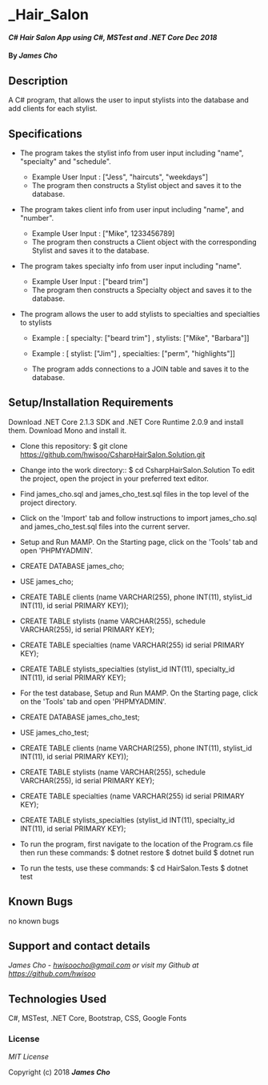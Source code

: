 # _Hair_Salon

#### _C# Hair Salon App using C#, MSTest and .NET Core Dec 2018_

#### By _**James Cho**_

## Description

A C# program, that allows the user to input stylists into the database and add clients for each stylist.

## Specifications
  * The program takes the stylist info from user input including "name", "specialty" and "schedule".
    - Example User Input : ["Jess", "haircuts", "weekdays"]
    - The program then constructs a Stylist object and saves it to the database.
   
  * The program takes client info from user input including "name", and "number".
    - Example User Input : ["Mike", 1233456789]
    - The program then constructs a Client object with the corresponding Stylist and saves it to the database.

  * The program takes specialty info from user input including "name".
    - Example User Input : ["beard trim"]
    - The program then constructs a Specialty object and saves it to the database.

  * The program allows the user to add stylists to specialties and specialties to stylists
    - Example : [ specialty: ["beard trim"] , stylists: ["Mike", "Barbara"]]
    - Example : [ stylist: ["Jim"] , specialties: ["perm", "highlights"]]

    - The program adds connections to a JOIN table and saves it to the database.


## Setup/Installation Requirements

Download .NET Core 2.1.3 SDK and .NET Core Runtime 2.0.9 and install them. Download Mono and install it.

* Clone this repository: $ git clone https://github.com/hwisoo/CsharpHairSalon.Solution.git
* Change into the work directory:: $ cd CsharpHairSalon.Solution
To edit the project, open the project in your preferred text editor.
* Find james_cho.sql and james_cho_test.sql files in the top level of the project directory.
* Click on the 'Import' tab and follow instructions to import james_cho.sql and james_cho_test.sql files into the current server.

* Setup and Run MAMP. On the Starting page, click on the 'Tools' tab and open 'PHPMYADMIN'.
* CREATE DATABASE james_cho;
* USE james_cho;
* CREATE TABLE clients (name VARCHAR(255), phone INT(11), stylist_id INT(11), id serial PRIMARY KEY));
* CREATE TABLE stylists (name VARCHAR(255), schedule VARCHAR(255), id serial PRIMARY KEY);
* CREATE TABLE specialties (name VARCHAR(255) id serial PRIMARY KEY);
* CREATE TABLE stylists_specialties (stylist_id INT(11), specialty_id INT(11), id serial PRIMARY KEY);


* For the test database, Setup and Run MAMP. On the Starting page, click on the 'Tools' tab and open 'PHPMYADMIN'.
* CREATE DATABASE james_cho_test;
* USE james_cho_test;
* CREATE TABLE clients (name VARCHAR(255), phone INT(11), stylist_id INT(11), id serial PRIMARY KEY));
* CREATE TABLE stylists (name VARCHAR(255), schedule VARCHAR(255), id serial PRIMARY KEY);
* CREATE TABLE specialties (name VARCHAR(255) id serial PRIMARY KEY);
* CREATE TABLE stylists_specialties (stylist_id INT(11), specialty_id INT(11), id serial PRIMARY KEY);


* To run the program, first navigate to the location of the Program.cs file then run these commands: $ dotnet restore $ dotnet build $ dotnet run

* To run the tests, use these commands: $ cd HairSalon.Tests $ dotnet test




## Known Bugs

no known bugs

## Support and contact details

_James Cho - hwisoocho@gmail.com or visit my Github at https://github.com/hwisoo_

## Technologies Used

C#, MSTest, .NET Core, Bootstrap, CSS, Google Fonts

### License

*MIT License*

Copyright (c) 2018 **_James Cho_**